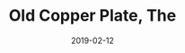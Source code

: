 ---
title: Old Copper Plate, The
titleID: old-copper-plate-the-obrien.md
key: ADor
rhythm: reel
date: 2019-02-12
location: Other
tags: obrien
regtuneoftheweek:
slowtuneoftheweek:
mp3_file:
mp3_source:
mp3_licence:
mp3_url:
alt_mp3_url:
source: Wellington
abc_source: Wellington Tunebook Collection
abc_url: /tunebooks/other/obrien.pdf
abc: |
    X:2
    T:Old Copper Plate, The
    C:Trad, arr. Paddy O'Brien
    R:reel
    I:speed 350
    M:C|
    K:ADor
    B2|:~A2EA cA~A2|aged cAFA|~G2 DG BGBd|gedc BG~G2|
    ~A2 EA cA~A2|aged cAG2|ABcd efge|1 aged cAGB:|2aged cA A2||
    agea ~a2bg|aged cAA2|agef ~g2 ab|gedc BG~G2|
    agea ~a2bg|aged cAGB|ABcd efge|aged cA A2:|
    
    

---